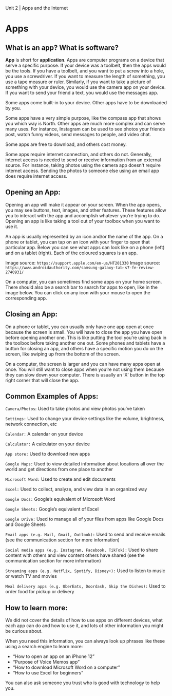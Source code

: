 Unit 2 | Apps and the Internet

# Apps

## What is an app? What is software?

**App** is short for **application**. Apps are computer programs on a device that serve a specific purpose. If your device was a toolbelt, then the apps would be the tools. If you have a toolbelt, and you want to put a screw into a hole, you use a screwdriver. If you want to measure the length of something, you use a tape measure or ruler. Similarly, if you want to take a picture of something with your device, you would use the camera app on your device. If you want to send your friend a text, you would use the messages app.

Some apps come built-in to your device. Other apps have to be downloaded by you.

Some apps have a very simple purpose, like the compass app that shows you which way is North. Other apps are much more complex and can serve many uses. For instance, Instagram can be used to see photos your friends post, watch funny videos, send messages to people, and video chat.

Some apps are free to download, and others cost money.

Some apps require internet connection, and others do not. Generally, internet access is needed to send or receive information from an external source. For instance, taking photos using the camera app doesn't require internet access. Sending the photos to someone else using an email app does require internet access.

## Opening an App:

Opening an app will make it appear on your screen. When the app opens, you may see buttons, text, images, and other features. These features allow you to interact with the app and accomplish whatever you’re trying to do. Opening an app is like taking a tool out of your toolbox when you want to use it.

An app is usually represented by an icon and/or the name of the app. On a phone or tablet, you can tap on an icon with your finger to open that particular app. Below you can see what apps can look like on a phone (left) and on a tablet (right). Each of the coloured squares is an app.

Image source: `https://support.apple.com/en-us/HT201330`
Image source: `https://www.androidauthority.com/samsung-galaxy-tab-s7-fe-review-2740931/`

On a computer, you can sometimes find some apps on your home screen. There should also be a search bar to search for apps to open, like in the image below. You can click on any icon with your mouse to open the corresponding app.

## Closing an App:

On a phone or tablet, you can usually only have one app open at once because the screen is small. You will have to close the app you have open before opening another one. This is like putting the tool you’re using back in the toolbox before taking another one out. Some phones and tablets have a button for closing an app, and others have a specific motion you do on the screen, like swiping up from the bottom of the screen.

On a computer, the screen is larger and you can have many apps open at once. You will still want to close apps when you’re not using them because they can slow down your computer. There is usually an ‘X’ button in the top right corner that will close the app.

## Common Examples of Apps:

`Camera/Photos`: Used to take photos and view photos you’ve taken

`Settings:` Used to change your device settings like the volume, brightness, network connection, etc

`Calendar:` A calendar on your device

`Calculator:` A calculator on your device

`App store:` Used to download new apps

`Google Maps:` Used to view detailed information about locations all over the world and get directions from one place to another

`Microsoft Word:` Used to create and edit documents

`Excel:` Used to collect, analyze, and view data in an organized way

`Google Docs:` Google’s equivalent of Microsoft Word

`Google Sheets:` Google’s equivalent of Excel

`Google Drive:` Used to manage all of your files from apps like Google Docs and Google Sheets

`Email apps (e.g. Mail, Gmail, Outlook):` Used to send and receive emails (see the communication section for more information)

`Social media apps (e.g. Instagram, Facebook, TikTok):` Used to share content with others and view content others have shared (see the communication section for more information)

`Streaming apps (e.g. Netflix, Spotify, Disney+):` Used to listen to music or watch TV and movies

`Meal delivery apps (e.g. UberEats, Doordash, Skip the Dishes):` Used to order food for pickup or delivery

## How to learn more:

We did not cover the details of how to use apps on different devices, what each app can do and how to use it, and lots of other information you might be curious about.

When you need this information, you can always look up phrases like these using a search engine to learn more:

- “How to open an app on an iPhone 12”
- “Purpose of Voice Memos app”
- “How to download Microsoft Word on a computer”
- “How to use Excel for beginners”

You can also ask someone you trust who is good with technology to help you.
